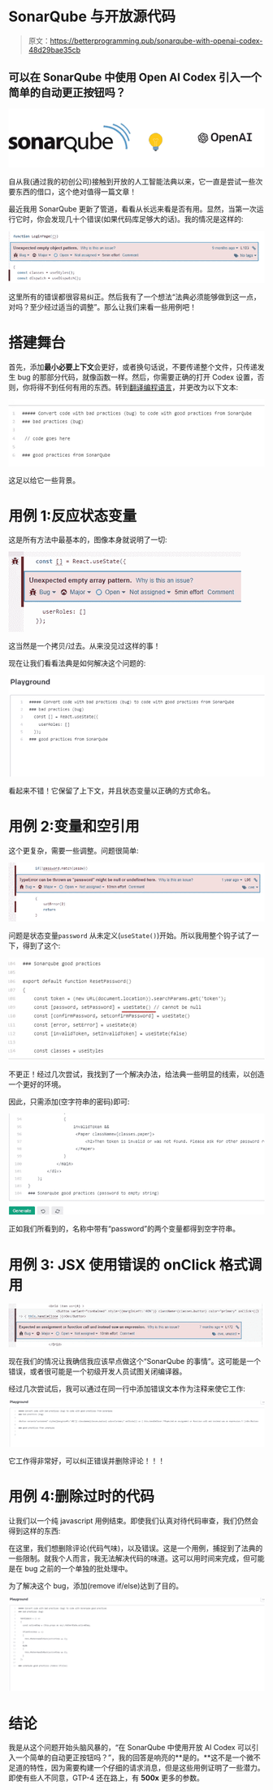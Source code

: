 # SonarQube 与开放源代码

> 原文：<https://betterprogramming.pub/sonarqube-with-openai-codex-48d29bae35cb>

## 可以在 SonarQube 中使用 Open AI Codex 引入一个简单的自动更正按钮吗？

![](img/302dc66522aa3f34af616c22e7f95436.png)

自从我(通过我的初创公司)接触到开放的人工智能法典以来，它一直是尝试一些次要东西的借口，这个绝对值得一篇文章！

最近我用 SonarQube 更新了管道，看看从长远来看是否有用。显然，当第一次运行它时，你会发现几十个错误(如果代码库足够大的话)。我的情况是这样的:

![](img/aa7ae8dce87edb89b7375d842a9f5534.png)

这里所有的错误都很容易纠正。然后我有了一个想法“法典必须能够做到这一点，对吗？至少经过适当的调整”。那么让我们来看一些用例吧！

# 搭建舞台

首先，添加**最小必要上下文**会更好，或者换句话说，不要传递整个文件，只传递发生 bug 的那部分代码，就像函数一样。然后，你需要正确的打开 Codex 设置，否则，你将得不到任何有用的东西。转到[翻译编程语言](https://beta.openai.com/examples/default-translate-code)，并更改为以下文本:

![](img/8209c3c143cff26abc66293fd3fc818d.png)

这足以给它一些背景。

# 用例 1:反应状态变量

这是所有方法中最基本的，图像本身就说明了一切:

![](img/af117415f58cff0868ecbcd75dd0c04c.png)

这当然是一个拷贝/过去。从来没见过这样的事！

现在让我们看看法典是如何解决这个问题的:

![](img/ad319d7c5c2821422cdd9b4346cf0694.png)

看起来不错！它保留了上下文，并且状态变量以正确的方式命名。

# 用例 2:变量和空引用

这个更复杂，需要一些调整。问题很简单:

![](img/e976f9b22b3d7983937e9a84cee543fb.png)

问题是状态变量`password` 从未定义(`useState()`)开始。所以我用整个钩子试了一下，得到了这个:

![](img/da2b9bc7a171f4db1bf8bd3192ac88b2.png)

不更正！经过几次尝试，我找到了一个解决办法，给法典一些明显的线索，以创造一个更好的环境。

因此，只需添加(空字符串的密码)即可:

![](img/a13e898ce7f4cd8e1a8616d5bf06c012.png)

正如我们所看到的，名称中带有“password”的两个变量都得到空字符串。

# 用例 3: JSX 使用错误的 onClick 格式调用

![](img/bfe1f3f5d0287711c2a1d8645913b667.png)

现在我们的情况让我确信我应该早点做这个“SonarQube 的事情”。这可能是一个错误，或者很可能是一个初级开发人员试图关闭编译器。

经过几次尝试后，我可以通过在同一行中添加错误文本作为注释来使它工作:

![](img/3182362a8bd82180172c6d51c22c2a85.png)

它工作得非常好，可以纠正错误并删除评论！！！

# **用例 4:删除过时的代码**

让我们以一个纯 javascript 用例结束。即使我们认真对待代码审查，我们仍然会得到这样的东西:

在这里，我们想删除评论(代码气味)，以及错误。这是一个用例，捕捉到了法典的一些限制。就我个人而言，我无法解决代码的味道。这可以用时间来完成，但可能是在 bug 之前的一个单独的批处理中。

为了解决这个 bug，添加(remove if/else)达到了目的。

![](img/2b93e80c2f4fe3daca6b296967cda6da.png)

# **结论**

我是从这个问题开始头脑风暴的，“在 SonarQube 中使用开放 AI Codex 可以引入一个简单的自动更正按钮吗？”，我的回答是响亮的**是的。**这不是一个微不足道的特性，因为需要构建一个仔细的请求消息，但是这些用例证明了一些潜力。即使有些人不同意，GTP-4 还在路上，有 **500x** 更多的参数。